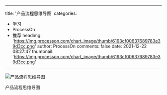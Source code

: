 
---
title: '产品流程思维导图'
categories: 
 - 学习
 - ProcessOn
 - 推荐
headimg: 'https://img.processon.com/chart_image/thumb/6193cf00637689783e39d3cc.png'
author: ProcessOn
comments: false
date: 2021-12-22 08:27:47
thumbnail: 'https://img.processon.com/chart_image/thumb/6193cf00637689783e39d3cc.png'
---

<div>   
<img class="thumb" alt="产品流程思维导图" src="https://img.processon.com/chart_image/thumb/6193cf00637689783e39d3cc.png" referrerpolicy="no-referrer">
<p>产品流程思维导图</p>  
</div>
            
